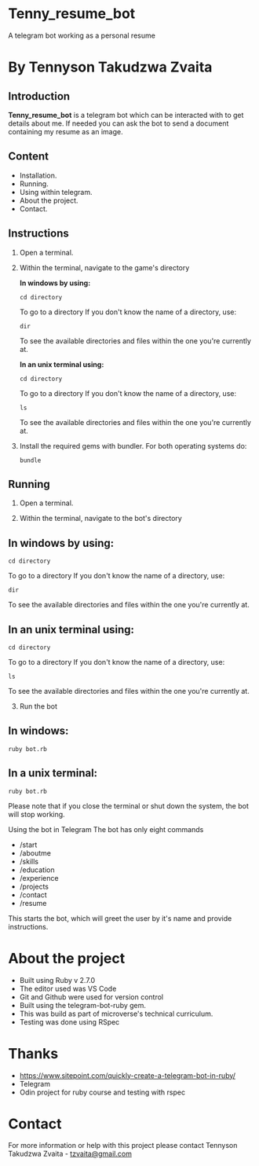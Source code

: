 # Tenny_resume_bot
A telegram bot working as a personal resume

# By Tennyson Takudzwa Zvaita

## Introduction

**Tenny_resume_bot** is a telegram bot which can be interacted with to get details about me. If needed you can ask the bot to send a document containing my resume as an image.

## Content

+ Installation.
+ Running.
+ Using within telegram.
+ About the project.
+ Contact.

## Instructions

1. Open a terminal.
2. Within the terminal, navigate to the game's directory

    **In windows by using:**
    ```
    cd directory
    ```
    To go to a directory
    If you don't know the name of a directory, use:
    ```
    dir
    ```
    To see the available directories and files within the one you're currently at.

    **In an unix terminal using:**
    ```
    cd directory
    ```
    To go to a directory
    If you don't know the name of a directory, use:
    ```
    ls
    ```
    To see the available directories and files within the one you're currently at.

3. Install the required gems with bundler. For both operating systems do:
    ```
    bundle
    ```

## Running

1. Open a terminal.

2. Within the terminal, navigate to the bot's directory

## In windows by using:
```
cd directory
```


To go to a directory If you don't know the name of a directory, use:
```
dir
```

To see the available directories and files within the one you're currently at.

## In an unix terminal using:
```
cd directory
```

To go to a directory If you don't know the name of a directory, use:
```
ls
```
To see the available directories and files within the one you're currently at.

3. Run the bot

## In windows:
```
ruby bot.rb
```

## In a unix terminal:
```
ruby bot.rb
```

Please note that if you close the terminal or shut down the system, the bot will stop working.

Using the bot in Telegram
The bot has only eight commands

+ /start
+ /aboutme
+ /skills
+ /education
+ /experience
+ /projects
+ /contact
+ /resume

This starts the bot, which will greet the user by it's name and provide instructions.

# About the project

+ Built using Ruby v 2.7.0
+ The editor used was VS Code
+ Git and Github were used for version control
+ Built using the telegram-bot-ruby gem.
+ This was build as part of microverse's technical curriculum.
+ Testing was done using RSpec

# Thanks
+ https://www.sitepoint.com/quickly-create-a-telegram-bot-in-ruby/
+ Telegram 
+ Odin project for ruby course and testing with rspec

# Contact
For more information or help with this project please contact
Tennyson Takudzwa Zvaita - tzvaita@gmail.com 
